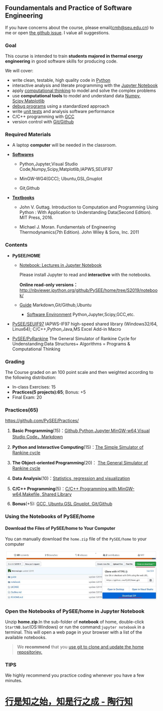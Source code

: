 
## Foundamentals and Practice of Software Engineering

If you have concerns about the course, please email(cmh@seu.edu.cn) to me or open [the github issue](https://github.com/PySEE/home/issues). I value all suggestions.
 
### Goal

This course is intended to train **students majored in thermal energy engineering** in good software skills for producing code.

We will cover: 

* write clean, testable, high quality code in [Python](https://www.python.org/)
* interactive analysis and literate programming with the [Jupyter Notebook](https://jupyter.org)
* apply [computational thinking](https://en.wikipedia.org/wiki/Computational_thinking) to model and solve the complex problems
* use **computational tools** to model and understand data [Numpy, Scipy,Matplotlib](https://www.scipy.org/)
* [debug programs](https://en.wikipedia.org/wiki/Debugging) using a standardized approach
* write [unit tests](https://en.wikipedia.org/wiki/Unit_testing) and analysis software performance
* C/C++ programming with [GCC](https://gcc.gnu.org/)
* version control with [Git/Github](https://git-scm.com/) 

### Required Materials

* A laptop **computer** will be needed in the classroom.

* **[Softwares](./guide/BuildingSoftwareEnvironment.md)**

   * Python,Jupyter,Visual Studio Code,Numpy,Scipy,Matplotlib,IAPWS,SEUIF97
   
   * MinGW-WG4(GCC); Ubuntu,GSL,Gnuplot
   
   * Git,Github
 
* **[Textbooks](./References.md)**

   * John V. Guttag. Introduction to Computation and Programming Using Python : With Application to Understanding Data(Second Edition). MIT Press, 2016.
  
   * Michael J. Moran. Fundamentals of Engineering Thermodynamics(7th Edition). John Wiley & Sons, Inc. 2011

### Contents

* **PySEE/HOME**
   
   * [Notebook: Lectures in Jupyter Notebook](./notebook)

     Please install Jupyter to read and **interactive** with the notebooks.

     **Online read-only versions：**    http://nbviewer.ipython.org/github/PySEE/home/tree/S2019/notebook/

  * [Guide](./guide) Markdown,Git/Github,Ubuntu

    * [Software Environment](./guide/BuildingSoftwareEnvironment.md) Python,Jupyter,Scipy,GCC,etc.

* [PySEE/SEUIF97](https://github.com/PySEE/SEUIF97) IAPWS-IF97 high-speed shared library (Windows32/64, Linux64); C/C++,Python,Java,MS Excel Add-in Macro 

* [PySEE/PyRankine](https://github.com/PySEE/PyRankine) The General Simulator of Rankine Cycle for Undenstanding:Data Structures+ Algorithms = Programs & Computational Thinking 

### Grading

The Course graded on an 100 point scale and then weighted according to the following distribution:

  * In-class Exercises: 15
  * **Practices(5 projects):65**; Bonus: +5
  * Final Exam: 20
  
### Practices(65)
    
https://github.com/PySEE/Practices/

  1. **Basic Programming**(15)：[Github,Python,Jupyter,MinGW-w64,Visual Studio Code，Markdown](https://github.com/PySEE/Practices/tree/S2019/P1)

  2. **Python and Interactive Computing**(15)：[The Simple Simulator of Rankine cycle](https://github.com/PySEE/Practices/tree/S2019/P2)
   
  3. **The Object-oriented Programming**(20)： [The General Simulator of Rankine cycle](https://github.com/PySEE/Practices/tree/S2019/P3)  
  
  4. **Data Analysis**(10)：[Statistics, regression and visualization](https://github.com/PySEE/Practices/tree/S2019/P4)

  5. **C/C++ Programming**(5)：[C/C++ Programming with MinGW-w64,Makefile, Shared Library](https://github.com/PySEE/Practices/tree/S2019/P5)

  6. **Bonus**(+5): [GCC, Ubuntu,GSL,Gnuplot, Git/Github](https://github.com/PySEE/Practices/tree/S2019/Bonus) 

### Using the Notebooks of PySEE/home 

#### Download the Files of  PySEE/home to Your Computer 

You can manually download the `home.zip` file of the `PySEE/home` to your computer

![download](./guide/img/downloadhome.jpg)

### Open the Notebooks of PySEE/home in Jupyter Notebook

Unzip **home.zip**.In the sub-folder of **notebook** of home, double-click `StartNB.bat`(OS:Windows) or run the command:`jupyter notebook` in a terminal. This will open a web page in your browser with a list of the available notebooks.

>We **recommend** that you [use git to clone and update the home repositoriey.](./guide/BuildingSoftwareEnvironment.md#e-using-git)

### TIPS

We highly recommend you practice coding whenever you have a few minutes.

# [行是知之始，知是行之成 - 陶行知](http://yuedu.163.com/source/2963f558d8cc47dda31faa19c4e776e9_4)


